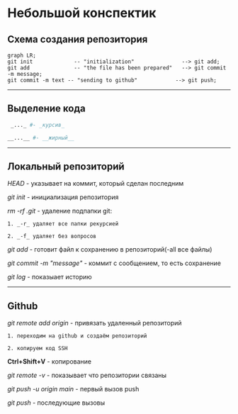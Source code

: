 # Небольшой конспектик 


## Схема создания репозитория


```mermaid
graph LR;
git init             -- "initialization"               --> git add;
git add              -- "the file has been prepared"   --> git commit -m message;
git commit -m text -- "sending to github"            --> git push;
```


---

## Выделение кода


```bash
 _..._ #- _курсив_

__...__ #- __жирный__
```

---

## Локальный репозиторий


_HEAD_ - указывает на коммит, который сделан последним

_git init_ - инициализация репозитория  

_rm -rf .git_ - удаление подпапки git:  

    1. _-r_ удаляет все папки рекурсией  

    2. _-f_ удаляет без вопросов  

_git add_ - готовит файл к сохранению в репозиторий(-all все файлы)  

_git commit -m "message"_ - коммит с сообщением, то есть сохранение    

_git log_ - показыает историю 

---

## Github


_git remote add origin_ - привязать удаленный репозиторий  

    1. переходим на github и создаём репозиторий  

    2. копируем код SSH   

**Ctrl+Shift+V** - копирование  

_git remote -v_ - показывает что репозитории связаны  

_git push -u origin main_ - первый вызов push   

_git push_ - последующие вызовы  

